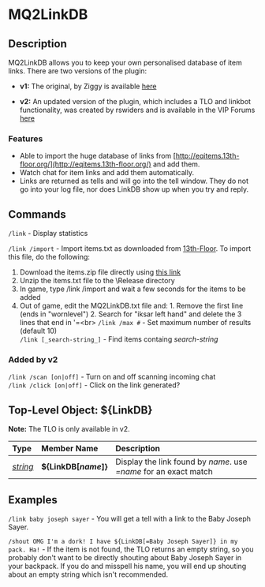 # MQ2LinkDB

## Description

MQ2LinkDB allows you to keep your own personalised database of item links. There are two versions of the plugin:

* **v1:** The original, by Ziggy is available [here](https://macroquest.org/phpBB3/viewtopic.php?t=10375&start=0)

* **v2:** An updated version of the plugin, which includes a TLO and linkbot functionality, was created by rswiders and is available in the VIP Forums [here](https://macroquest.org/phpBB3/viewtopic.php?t=14876)

### Features

* Able to import the huge database of links from [http://eqitems.13th-floor.org/](http://eqitems.13th-floor.org/) and add them.
* Watch chat for item links and add them automatically.
* Links are returned as tells and will go into the tell window. They do not go into your log file, nor does LinkDB show up when you try and reply.

## Commands
`/link` - Display statistics

`/link /import` - Import items.txt as downloaded from [13th-Floor](http://eqitems.13th-floor.org/download.php). To import this file, do the following:

1. Download the items.zip file directly using [this link](http://eqitems.13th-floor.org/download/items.zip)<br>
2. Unzip the items.txt file to the \Release directory<br>
3. In game, type /link /import and wait a few seconds for the items to be added<br>
4. Out of game, edit the MQ2LinkDB.txt file and: 1. Remove the first line (ends in "wornlevel") 2. Search for "iksar left hand" and delete the 3 lines that end in '=\<br>
`/link /max #` - Set maximum number of results (default 10)<br>
`/link [_search-string_]` - Find items containg _search-string_<br>

### Added by v2
`/link /scan [on|off]` - Turn on and off scanning incoming chat<br>
`/link /click [on|off]` - Click on the link generated?

## Top-Level Object: ${LinkDB}

**Note:** The TLO is only available in v2.

| **Type**                                              | **Member Name**  | **Description**                                            |
| :---------------------------------------------------- | :--------------- | :--------------------------------------------------------- |
| [_string_](../../reference/data-types/datatype-string.md) | **${LinkDB[_name_]}** | Display the link found by _name_. use _=name_ for an exact match |

## Examples

`/link baby joseph sayer` - You will get a tell with a link to the Baby Joseph Sayer.

`/shout OMG I'm a dork! I have ${LinkDB[=Baby Joseph Sayer]} in my pack. Ha!` - If the item is not found, the TLO returns an empty string, so you probably don't want to be directly shouting about Baby Joseph Sayer in your backpack. If you do and misspell his name, you will end up shouting about an empty string which isn't recommended.
